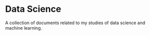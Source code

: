 # Data Science

A collection of documents related to my studies of data science and machine learning.
